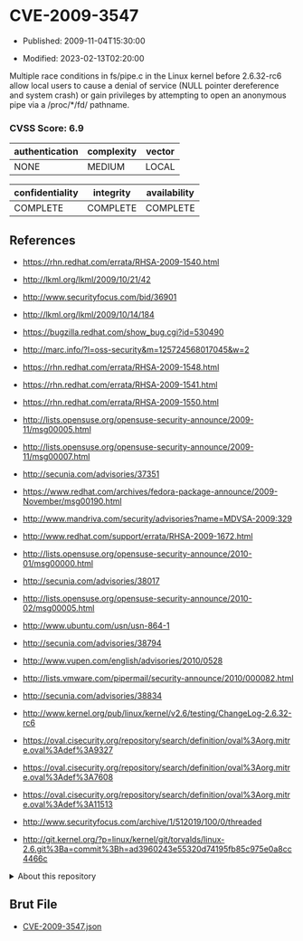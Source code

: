 # CVE-2009-3547

- Published: 2009-11-04T15:30:00

- Modified: 2023-02-13T02:20:00

Multiple race conditions in fs/pipe.c in the Linux kernel before 2.6.32-rc6 allow local users to cause a denial of service (NULL pointer dereference and system crash) or gain privileges by attempting to open an anonymous pipe via a /proc/*/fd/ pathname.

### CVSS Score: **6.9**

| authentication | complexity | vector |
| --- | --- | --- |
| NONE | MEDIUM | LOCAL |

| confidentiality | integrity | availability |
| --- | --- | --- |
| COMPLETE | COMPLETE | COMPLETE |

## References

* https://rhn.redhat.com/errata/RHSA-2009-1540.html

* http://lkml.org/lkml/2009/10/21/42

* http://www.securityfocus.com/bid/36901

* http://lkml.org/lkml/2009/10/14/184

* https://bugzilla.redhat.com/show_bug.cgi?id=530490

* http://marc.info/?l=oss-security&m=125724568017045&w=2

* https://rhn.redhat.com/errata/RHSA-2009-1548.html

* https://rhn.redhat.com/errata/RHSA-2009-1541.html

* https://rhn.redhat.com/errata/RHSA-2009-1550.html

* http://lists.opensuse.org/opensuse-security-announce/2009-11/msg00005.html

* http://lists.opensuse.org/opensuse-security-announce/2009-11/msg00007.html

* http://secunia.com/advisories/37351

* https://www.redhat.com/archives/fedora-package-announce/2009-November/msg00190.html

* http://www.mandriva.com/security/advisories?name=MDVSA-2009:329

* http://www.redhat.com/support/errata/RHSA-2009-1672.html

* http://lists.opensuse.org/opensuse-security-announce/2010-01/msg00000.html

* http://secunia.com/advisories/38017

* http://lists.opensuse.org/opensuse-security-announce/2010-02/msg00005.html

* http://www.ubuntu.com/usn/usn-864-1

* http://secunia.com/advisories/38794

* http://www.vupen.com/english/advisories/2010/0528

* http://lists.vmware.com/pipermail/security-announce/2010/000082.html

* http://secunia.com/advisories/38834

* http://www.kernel.org/pub/linux/kernel/v2.6/testing/ChangeLog-2.6.32-rc6

* https://oval.cisecurity.org/repository/search/definition/oval%3Aorg.mitre.oval%3Adef%3A9327

* https://oval.cisecurity.org/repository/search/definition/oval%3Aorg.mitre.oval%3Adef%3A7608

* https://oval.cisecurity.org/repository/search/definition/oval%3Aorg.mitre.oval%3Adef%3A11513

* http://www.securityfocus.com/archive/1/512019/100/0/threaded

* http://git.kernel.org/?p=linux/kernel/git/torvalds/linux-2.6.git%3Ba=commit%3Bh=ad3960243e55320d74195fb85c975e0a8cc4466c

<details>
<summary>About this repository</summary> 

  This repository is part of the project [Live Hack CVE](https://github.com/Live-Hack-CVE). Main website can be found [www.live-hack.org](https://www.live-hack.org) 
  
  Made by [Sn0wAlice](https://github.com/Sn0wAlice) for the people that care about security and need to have a feed of the latest CVEs. Hope you enjoy it, don't forget to star the repo and follow me on [Twitter](https://twitter.com/Sn0wAlice) and [Github](https://github.com/Sn0wAlice). And that is my [personnal website](https://www.alice-snow.me/)

  - [Home Page](https://github.com/Live-Hack-CVE)
  - [Framework](https://github.com/Live-Hack-CVE/cve-framework)
  - [CVE database](https://github.com/Live-Hack-CVE/full_database)
  - [Changelog](https://github.com/Live-Hack-CVE/Changelog)
</details>

## Brut File

* [CVE-2009-3547.json](https://raw.githubusercontent.com/Live-Hack-CVE/full_database/main/cves/2009/CVE-2009-3547.json)

